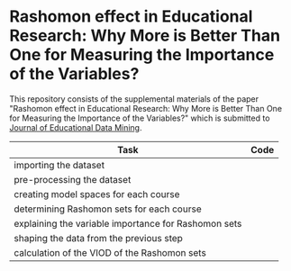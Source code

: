 # Rashomon effect in Educational Research: Why More is Better Than One for Measuring the Importance of the Variables?

This repository consists of the supplemental materials of the paper "Rashomon effect in Educational Research: Why More is Better Than One for Measuring the Importance of the Variables?" which is submitted to [Journal of Educational Data Mining](https://jedm.educationaldatamining.org/index.php/JEDM/index).


| Task                                                 | Code    |
|------------------------------------------------------|---------|
| importing the dataset                                | []()    |
| pre-processing the dataset                           | []()    |
| creating model spaces for each course                | []()    |
| determining Rashomon sets for each course            | []()    |
| explaining the variable importance for Rashomon sets | []()    |
| shaping the data from the previous step              | []()    |
| calculation of the VIOD of the Rashomon sets         | []()    |
